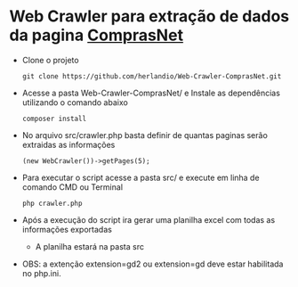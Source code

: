 # Web Crawler para extração de dados da pagina [ComprasNet](https://www.gov.br/compras/pt-br/acesso-a-informacao/noticias)

- Clone o projeto

  ```
  git clone https://github.com/herlandio/Web-Crawler-ComprasNet.git
  ```
  
- Acesse a pasta Web-Crawler-ComprasNet/ e Instale as dependências utilizando o comando abaixo

  ```
  composer install
  ```
  
- No arquivo src/crawler.php basta definir de quantas paginas serão extraidas as informações

  ```
  (new WebCrawler())->getPages(5);
  ```
  
- Para executar o script acesse a pasta src/ e execute em linha de comando CMD ou Terminal

  ```
  php crawler.php
  ```
  
- Após a execução do script ira gerar uma planilha excel com todas as informações exportadas 

  - A planilha estará na pasta src

- OBS: a extenção extension=gd2 ou extension=gd deve estar habilitada no php.ini.
